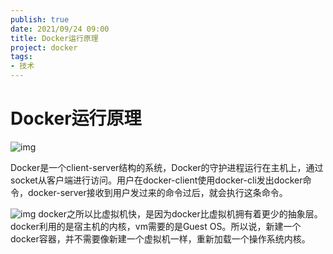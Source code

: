 ```yaml
---
publish: true
date: 2021/09/24 09:00
title: Docker运行原理
project: docker
tags:
- 技术
---
```


# Docker运行原理

![img](/tech/docker/docker-os.png)

Docker是一个client-server结构的系统，Docker的守护进程运行在主机上，通过socket从客户端进行访问。用户在docker-client使用docker-cli发出docker命令，docker-server接收到用户发过来的命令过后，就会执行这条命令。

![img](/tech/docker/docker-daemon.png)
docker之所以比虚拟机快，是因为docker比虚拟机拥有着更少的抽象层。docker利用的是宿主机的内核，vm需要的是Guest OS。所以说，新建一个docker容器，并不需要像新建一个虚拟机一样，重新加载一个操作系统内核。
